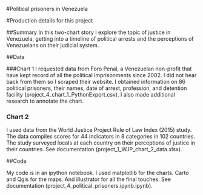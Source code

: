 
#Political prisoners in Venezuela 


#Production details for this project


##Summary
In this two-chart story I explore the topic of justice in Venezuela, getting into a timeline of political arrests and the perceptions of Venezuelans on their judicial system.

##Data

###Chart 1
I requested data from Foro Penal, a Venezuelan non-profit that have kept record of all the political imprisonments since 2002. I did not hear back from them so I scraped their website. I obtained information on 86 political prisoners, their names, date of arrest, profession, and detention facility (project_4_chart_1_PythonExport.csv).
I also made additional research to annotate the chart.

### Chart 2
I used data from the World Justice Project Rule of Law Index (2015) study. The data compiles scores for 44 indicators in 8 categories in 102 countries. The study surveyed locals at each country on their perceptions of justice in their countries. See documentation (project_1_WJP_chart_2_data.xlsx).

##Code

My code is in an ipython notebook. I used matplotlib for the charts. Carto and Qgis for the maps. And illustrator for all the final touches. See documentation (project_4_political_prisoners.ipynb.ipynb).
